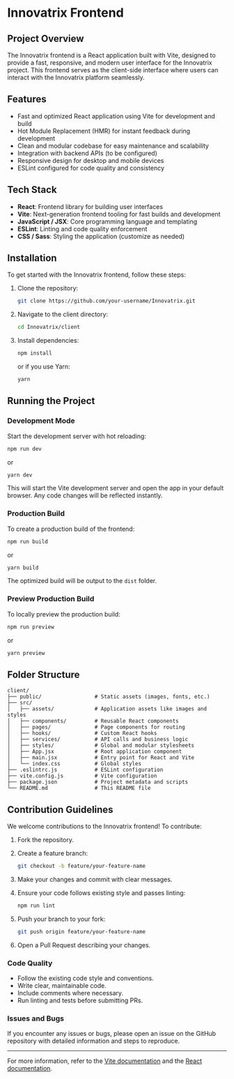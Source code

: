 # Innovatrix Frontend

## Project Overview

The Innovatrix frontend is a React application built with Vite, designed to provide a fast, responsive, and modern user interface for the Innovatrix project. This frontend serves as the client-side interface where users can interact with the Innovatrix platform seamlessly.

## Features

- Fast and optimized React application using Vite for development and build
- Hot Module Replacement (HMR) for instant feedback during development
- Clean and modular codebase for easy maintenance and scalability
- Integration with backend APIs (to be configured)
- Responsive design for desktop and mobile devices
- ESLint configured for code quality and consistency

## Tech Stack

- **React**: Frontend library for building user interfaces
- **Vite**: Next-generation frontend tooling for fast builds and development
- **JavaScript / JSX**: Core programming language and templating
- **ESLint**: Linting and code quality enforcement
- **CSS / Sass**: Styling the application (customize as needed)

## Installation

To get started with the Innovatrix frontend, follow these steps:

1. Clone the repository:

   ```bash
   git clone https://github.com/your-username/Innovatrix.git
   ```

2. Navigate to the client directory:

   ```bash
   cd Innovatrix/client
   ```

3. Install dependencies:

   ```bash
   npm install
   ```

   or if you use Yarn:

   ```bash
   yarn
   ```

## Running the Project

### Development Mode

Start the development server with hot reloading:

```bash
npm run dev
```

or

```bash
yarn dev
```

This will start the Vite development server and open the app in your default browser. Any code changes will be reflected instantly.

### Production Build

To create a production build of the frontend:

```bash
npm run build
```

or

```bash
yarn build
```

The optimized build will be output to the `dist` folder.

### Preview Production Build

To locally preview the production build:

```bash
npm run preview
```

or

```bash
yarn preview
```

## Folder Structure

```
client/
├── public/                 # Static assets (images, fonts, etc.)
├── src/
│   ├── assets/             # Application assets like images and styles
│   ├── components/         # Reusable React components
│   ├── pages/              # Page components for routing
│   ├── hooks/              # Custom React hooks
│   ├── services/           # API calls and business logic
│   ├── styles/             # Global and modular stylesheets
│   ├── App.jsx             # Root application component
│   ├── main.jsx            # Entry point for React and Vite
│   └── index.css           # Global styles
├── .eslintrc.js            # ESLint configuration
├── vite.config.js          # Vite configuration
├── package.json            # Project metadata and scripts
└── README.md               # This README file
```

## Contribution Guidelines

We welcome contributions to the Innovatrix frontend! To contribute:

1. Fork the repository.
2. Create a feature branch:

   ```bash
   git checkout -b feature/your-feature-name
   ```

3. Make your changes and commit with clear messages.
4. Ensure your code follows existing style and passes linting:

   ```bash
   npm run lint
   ```

5. Push your branch to your fork:

   ```bash
   git push origin feature/your-feature-name
   ```

6. Open a Pull Request describing your changes.

### Code Quality

- Follow the existing code style and conventions.
- Write clear, maintainable code.
- Include comments where necessary.
- Run linting and tests before submitting PRs.

### Issues and Bugs

If you encounter any issues or bugs, please open an issue on the GitHub repository with detailed information and steps to reproduce.

---

For more information, refer to the [Vite documentation](https://vitejs.dev/) and the [React documentation](https://reactjs.org/).
